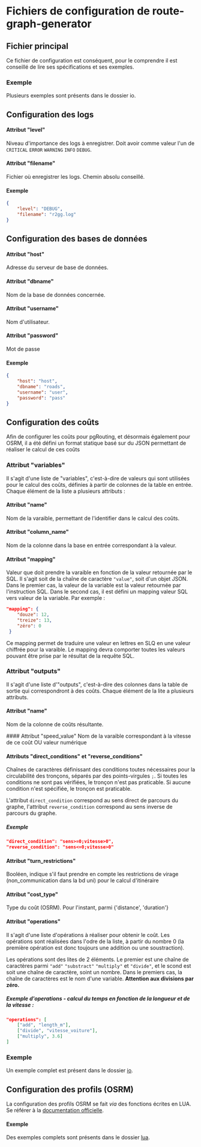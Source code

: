 # Fichiers de configuration de route-graph-generator

## Fichier principal
Ce fichier de configuration est conséquent, pour le comprendre il est conseillé de lire ses spécifications et ses exemples.

### Exemple
Plusieurs exemples sont présents dans le dossier io.

## Configuration des logs
#### Attribut "level"
Niveau d'importance des logs à enregistrer. Doit avoir comme valeur l'un de `CRITICAL` `ERROR` `WARNING` `INFO` `DEBUG`.

#### Attribut "filename"
Fichier où enregistrer les logs. Chemin absolu conseillé.

#### Exemple
```json
{
	"level": "DEBUG",
	"filename": "r2gg.log"
}
```

## Configuration des bases de données
#### Attribut "host"
Adresse du serveur de base de données.

#### Attribut "dbname"
Nom de la base de données concernée.

#### Attribut "username"
Nom d'utilisateur.

#### Attribut "password"
Mot de passe

#### Exemple
```json
{
	"host": "host",
	"dbname": "roads",
	"username": "user",
	"password": "pass"
}
```

## Configuration des coûts
Afin de configurer les coûts pour pgRouting, et désormais également pour OSRM, il a été défini un format statique basé sur du JSON permettant de réaliser le calcul de ces coûts
### Attribut "variables"
Il s'agit d'une liste de "variables", c'est-à-dire de valeurs qui sont utilisées pour le calcul des coûts, définies à partir de colonnes de la table en entrée.
Chaque élément de la liste a plusieurs attributs :

#### Attribut "name"
Nom de la varaible, permettant de l'identifier dans le calcul des coûts.

#### Attribut "column_name"
Nom de la colonne dans la base en entrée correspondant à la valeur.

#### Attribut "mapping"
Valeur que doit prendre la varaible en fonction de la valeur retournée par le SQL. Il s'agit soit de la chaîne de caractère `"value"`, soit d'un objet JSON. Dans le premier cas, la valeur de la variable est la valeur retournée par l'instruction SQL. Dans le second cas, il est défini un mapping valeur SQL vers valeur de la variable. Par exemple :
```json
"mapping": {
    "douze": 12,
    "treize": 13,
    "zéro": 0
 }
```
Ce mapping permet de traduire une valeur en lettres en SLQ en une valeur chiffrée pour la varaible. Le mapping devra comporter toutes les valeurs pouvant être prise par le résultat de la requête SQL.

### Attribut "outputs"
Il s'agit d'une liste d'"outputs", c'est-à-dire des colonnes dans la table de sortie qui correspondront à des coûts. Chaque élément de la lite a plusieurs attributs.
#### Attribut "name"
Nom de la colonne de coûts résultante.

#### Attribut "speed_value"
Nom de la varaible correspondant à la vitesse de ce coût OU valeur numérique

#### Attributs "direct_conditions" et "reverse_conditions"
Chaînes de caractères définissant des conditions toutes nécessaires pour la circulabilité des tronçons, séparés par des points-virgules `;`.
Si toutes les conditions ne sont pas vérifiées, le tronçon n'est pas praticable.
Si aucune condition n'est spécifiée, le tronçon est praticable.

L'attribut `direct_condition` correspond au sens direct de parcours du graphe, l'attribut `reverse_condition` correspond au sens inverse de parcours du graphe.

##### Exemple
```json
"direct_condition": "sens>=0;vitesse>0",
"reverse_condition": "sens<=0;vitesse>0"
```

#### Attribut "turn_restrictions"
Booléen, indique s'il faut prendre en compte les restrictions de virage (non_communication dans la bd uni) pour le calcul d'itinéraire

#### Attribut "cost_type"
Type du coût (OSRM). Pour l'instant, parmi {'distance', 'duration'}

#### Attribut "operations"
Il s'agit d'une liste d'opérations à réaliser pour obtenir le coût. Les opérations sont réalisées dans l'odre de la liste, à partir du nombre 0 (la première opération est donc toujours une addition ou une soustraction).

Les opérations sont des lites de 2 éléments. Le premier est une chaîne de caractères parmi `"add"` `"substract"` `"multiply"` et `"divide"`, et le scond est soit une chaîne de caractère, soint un nombre. Dans le premiers cas, la chaîne de caractères est le nom d'une variable. __Attention aux divisions par zéro.__

##### Exemple d'operations - calcul du temps en fonction de la longueur et de la vitesse :
```json
"operations": [
    ["add", "length_m"],
    ["divide", "vitesse_voiture"],
    ["multiply", 3.6]
]
```

### Exemple
Un exemple complet est présent dans le dossier [io](./costs_calculation_sample.json).

## Configuration des profils (OSRM)
La configuration des profils OSRM se fait _via_ des fonctions écrites en LUA. Se référer à la [documentation officielle](https://github.com/Project-OSRM/osrm-backend/blob/master/docs/profiles.md).

#### Exemple
Des exemples complets sont présents dans le dossier [lua](../lua).
